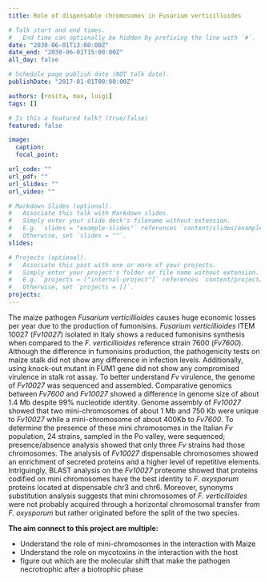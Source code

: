 ```yaml
---
title: Role of dispensable chromosomes in Fusarium verticilloides 

# Talk start and end times.
#   End time can optionally be hidden by prefixing the line with `#`.
date: "2030-06-01T13:00:00Z"
date_end: "2030-06-01T15:00:00Z"
all_day: false

# Schedule page publish date (NOT talk date).
publishDate: "2017-01-01T00:00:00Z"

authors: [rosita, max, luigi]
tags: []

# Is this a featured talk? (true/false)
featured: false

image:
  caption: 
  focal_point: 

url_code: ""
url_pdf: ""
url_slides: ""
url_video: ""

# Markdown Slides (optional).
#   Associate this talk with Markdown slides.
#   Simply enter your slide deck's filename without extension.
#   E.g. `slides = "example-slides"` references `content/slides/example-slides.md`.
#   Otherwise, set `slides = ""`.
slides:

# Projects (optional).
#   Associate this post with one or more of your projects.
#   Simply enter your project's folder or file name without extension.
#   E.g. `projects = ["internal-project"]` references `content/project/deep-learning/index.md`.
#   Otherwise, set `projects = []`.
projects:
---
```


The maize pathogen *Fusarium verticillioides* causes huge economic losses per year due to the production of fumonisins. 
*Fusarium verticillioides* ITEM 10027 (*Fv10027*) isolated in Italy shows a reduced fumonisins synthesis when compared to 
the *F. verticillioides* reference strain 7600 (*Fv7600*). Although the difference in fumonisins production, the pathogenicity 
tests on maize stalk did not show any difference in infection levels. Additionally, using knock-out mutant in 
FUM1 gene did not show any compromised virulence in stalk rot assay. To better understand *Fv* virulence, 
the genome of *Fv10027* was sequenced and assembled. Comparative genomics between *Fv7600* and *Fv10027* showed a difference 
in genome size of about 1.4 Mb despite 99% nucleotide identity. Genome assembly of *Fv10027* showed that two mini-chromosomes 
of about 1 Mb and 750 Kb were unique to *Fv10027* while a mini-chromosome of about 400Kb to *Fv7600*. To determine the presence 
of these mini chromosomes in the Italian *Fv* population, 24 strains, sampled in the Po valley, were sequenced; 
presence/absence analysis showed that only three *Fv* strains had those chromosomes. The analysis of *Fv10027* dispensable 
chromosomes showed an enrichment of secreted proteins and a higher level of repetitive elements. Intriguingly, 
BLAST analysis on the *Fv10027* proteome showed that proteins codified on mini chromosomes have the best identity to *F. oxysporum*
proteins located at dispensable chr3 and chr6. Moreover, synonyms substitution analysis suggests that mini chromosomes of 
*F. verticilloides* were not probably acquired through a horizontal chromosomal transfer from *F. oxysporum* but rather 
originated before the split of the two species.


**The aim connect to this project are multiple:**
- Understand the role of mini-chromosomes in the interaction with Maize
- Understand the role on mycotoxins in the interaction with the host
- figure out which are the molecular shift that make the pathogen necrotrophic after a biotrophic phase
